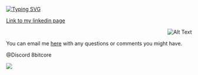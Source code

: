 [![Typing SVG](https://readme-typing-svg.herokuapp.com?font=Fira+Code&pause=1000&color=4700F7&background=6566D400&width=670&lines=Hi+there%2C+I'm+Java+developer+and+software+tester.+)](https://git.io/typing-svg)

[Link to my linkedin page](https://www.linkedin.com/in/aliaksandr-makaranka)

<p align="right">
  <img src="https://camo.githubusercontent.com/ee35ff1023d781345c72cd258248c304258b055402c427ca15319e7c81808a99/68747470733a2f2f6578706572746e6f762e72752f3830302f3630302f687474702f632e74656e6f722e636f6d2f5838383534787875515f4541414141642f64657374726f792d636f64652d6d61642e676966" alt="Alt Text">
</p>



You can email me [here](mailto:aliaksandrmakaranka@gmail.com) with any questions or comments you might have.

@Discord 8bitcore

![](https://komarev.com/ghpvc/?username=AliaksandrMakaranka)

